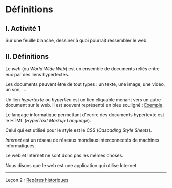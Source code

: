 # Définitions

## I. Activité 1

Sur une feuille blanche, dessiner à quoi pourrait ressembler le web.

## II. Définitions 

Le *web* (ou *World Wide Web*) est un ensemble de documents reliés entre eux par des liens hypertextes.

Les documents peuvent être de tout types : un texte, une image, une vidéo, un son, ...

Un lien *hypertexte* ou *hyperlien* est un lien cliquable menant vers un autre document sur le web. Il est souvent représenté en bleu souligné : [Exemple](./Introduction.md).

Le langage informatique permettant d'écrire des documents hypertexte est le HTML (*HyperText Markup Language*).

Celui qui est utilisé pour le style est le CSS (*Cascading Style Sheets*).

*Internet* est un réseau de réseaux mondiaux interconnectés de machines informatiques.

Le web et Internet ne sont donc pas les mêmes choses.

Nous disons que le web est une application qui utilise Internet.

___________

Leçon 2 : [Repères historiques](./Reperes_historiques.md)